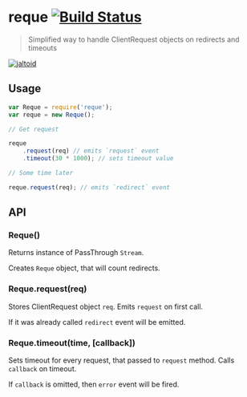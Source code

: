 # reque [![Build Status](https://travis-ci.org/floatdrop/reque.svg?branch=master)](https://travis-ci.org/floatdrop/reque)

> Simplified way to handle ClientRequest objects on redirects and timeouts

[![jaltoid](https://cloud.githubusercontent.com/assets/365089/5086026/b45e412c-6f39-11e4-847f-2c07bc2a4874.jpg)](http://www.youtube.com/watch?v=qgJjqwmhN28)

## Usage

```js
var Reque = require('reque');
var reque = new Reque();

// Get request

reque
	.request(req) // emits `request` event
	.timeout(30 * 1000); // sets timeout value

// Some time later

reque.request(req); // emits `redirect` event
```

## API

### Reque()

Returns instance of PassThrough `Stream`.

Creates `Reque` object, that will count redirects.

### Reque.request(req)

Stores ClientRequest object `req`. Emits `request` on first call.

If it was already called `redirect` event will be emitted.

### Reque.timeout(time, [callback])

Sets timeout for every request, that passed to `request` method. Calls `callback` on timeout.

If `callback` is omitted, then `error` event will be fired.

